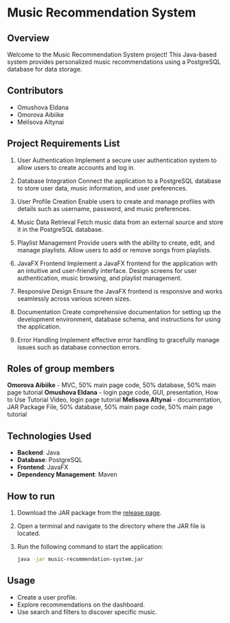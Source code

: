 # Music Recommendation System 

## Overview

Welcome to the Music Recommendation System project! This Java-based system provides personalized music recommendations using a PostgreSQL database for data storage.

## Contributors
- Omushova Eldana
- Omorova Aibiike
- Melisova Altynai

## Project Requirements List
1. User Authentication
    Implement a secure user authentication system to allow users to create accounts and log in.
   
2. Database Integration
    Connect the application to a PostgreSQL database to store user data, music information, and user preferences.
   
3. User Profile Creation
    Enable users to create and manage profiles with details such as username, password, and music preferences.

4. Music Data Retrieval
    Fetch music data from an external source and store it in the PostgreSQL database.

5. Playlist Management
    Provide users with the ability to create, edit, and manage playlists.
    Allow users to add or remove songs from playlists.
   
7. JavaFX Frontend
    Implement a JavaFX frontend for the application with an intuitive and user-friendly interface.
    Design screens for user authentication, music browsing, and playlist management.
   
8. Responsive Design
    Ensure the JavaFX frontend is responsive and works seamlessly across various screen sizes.
   
9. Documentation
   Create comprehensive documentation for setting up the development environment, database schema, and instructions for using the application.

10. Error Handling
    Implement effective error handling to gracefully manage issues such as database connection errors.

## Roles of group members
**Omorova Aibiike** - MVC, 50% main page code, 50% database, 50% main page tutorial
**Omushova Eldana** - login page code, GUI, presentation, How to Use Tutorial Video, login page tutorial
**Melisova Altynai** - documentation, JAR Package File, 50% database, 50% main page code, 50% main page tutorial


## Technologies Used

- **Backend**: Java 
- **Database**: PostgreSQL
- **Frontend**: JavaFX
- **Dependency Management**: Maven 

## How to run

1. Download the JAR package from the [release page](https://github.com/aibiikeo/music-recommendation/releases).

2. Open a terminal and navigate to the directory where the JAR file is located.

3. Run the following command to start the application:

    ```bash
    java -jar music-recommendation-system.jar
    ```

## Usage
- Create a user profile.
- Explore recommendations on the dashboard.
- Use search and filters to discover specific music.
